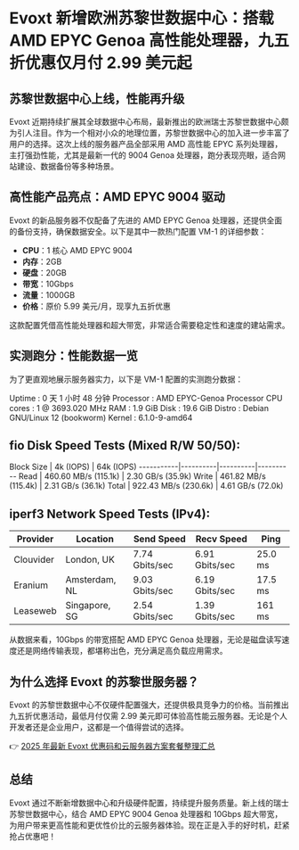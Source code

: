 # Evoxt 新增欧洲苏黎世数据中心：搭载 AMD EPYC Genoa 高性能处理器，九五折优惠仅月付 2.99 美元起

## 苏黎世数据中心上线，性能再升级

Evoxt 近期持续扩展其全球数据中心布局，最新推出的欧洲瑞士苏黎世数据中心颇为引人注目。作为一个相对小众的地理位置，苏黎世数据中心的加入进一步丰富了用户的选择。这次上线的服务器产品全部采用 AMD 高性能 EPYC 系列处理器，主打强劲性能，尤其是最新一代的 9004 Genoa 处理器，跑分表现亮眼，适合网站建设、数据备份等多种场景。

## 高性能产品亮点：AMD EPYC 9004 驱动

Evoxt 的新品服务器不仅配备了先进的 AMD EPYC Genoa 处理器，还提供全面的备份支持，确保数据安全。以下是其中一款热门配置 VM-1 的详细参数：

- **CPU**：1 核心 AMD EPYC 9004  
- **内存**：2GB  
- **硬盘**：20GB  
- **带宽**：10Gbps  
- **流量**：1000GB  
- **价格**：原价 5.99 美元/月，现享九五折优惠  

这款配置凭借高性能处理器和超大带宽，非常适合需要稳定性和速度的建站需求。

## 实测跑分：性能数据一览

为了更直观地展示服务器实力，以下是 VM-1 配置的实测跑分数据：

Uptime     : 0 天 1 小时 48 分钟
Processor  : AMD EPYC-Genoa Processor
CPU cores  : 1 @ 3693.020 MHz
RAM        : 1.9 GiB
Disk       : 19.6 GiB
Distro     : Debian GNU/Linux 12 (bookworm)
Kernel     : 6.1.0-9-amd64

fio Disk Speed Tests (Mixed R/W 50/50):
---------------------------------
Block Size | 4k        (IOPS) | 64k       (IOPS)
-----------|----------|----------|----------
Read       | 460.60 MB/s (115.1k) | 2.30 GB/s (35.9k)
Write      | 461.82 MB/s (115.4k) | 2.31 GB/s (36.1k)
Total      | 922.43 MB/s (230.6k) | 4.61 GB/s (72.0k)

iperf3 Network Speed Tests (IPv4):
---------------------------------
Provider   | Location         | Send Speed     | Recv Speed     | Ping
-----------|------------------|----------------|----------------|------
Clouvider  | London, UK       | 7.74 Gbits/sec | 6.91 Gbits/sec | 25.0 ms
Eranium    | Amsterdam, NL    | 9.03 Gbits/sec | 6.19 Gbits/sec | 17.5 ms
Leaseweb   | Singapore, SG    | 2.54 Gbits/sec | 1.39 Gbits/sec | 161 ms

从数据来看，10Gbps 的带宽搭配 AMD EPYC Genoa 处理器，无论是磁盘读写速度还是网络传输表现，都堪称出色，充分满足高负载应用需求。

## 为什么选择 Evoxt 的苏黎世服务器？

Evoxt 的苏黎世数据中心不仅硬件配置强大，还提供极具竞争力的价格。当前推出九五折优惠活动，最低月付仅需 2.99 美元即可体验高性能云服务器。无论是个人开发者还是企业用户，这都是一个值得尝试的选择。

👉 [2025 年最新 Evoxt 优惠码和云服务器方案套餐整理汇总](https://bit.ly/evoxt)

## 总结

Evoxt 通过不断新增数据中心和升级硬件配置，持续提升服务质量。新上线的瑞士苏黎世数据中心，结合 AMD EPYC 9004 Genoa 处理器和 10Gbps 超大带宽，为用户带来更高性能和更优性价比的云服务器体验。现在正是入手的好时机，赶紧抢占优惠吧！